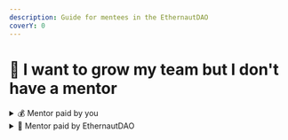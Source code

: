 ```yaml
---
description: Guide for mentees in the EthernautDAO
coverY: 0
---
```


# 🤝 I want to grow my team but I don't have a mentor

<details>

<summary><span data-gb-custom-inline data-tag="emoji" data-code="1f4b0">💰</span> Mentor paid by you</summary>

This is a job offer for mentors. You either have the candidates to be mentored or you need both a mentor and a mentee. We can offer mentors a payment for the hours implemented into training. \
\
To apply to this process please contact Dhannte on Discord [here](https://discordapp.com/users/343539565623115786/)

</details>

<details>

<summary><span data-gb-custom-inline data-tag="emoji" data-code="1f48e">💎</span> Mentor paid by EthernautDAO</summary>

This option is for public goods projects in need of a mentor and projects with small funds that plan to become profitable in the future. EthernautDAO treasury can cover the costs for the mentor in both cases.

:green\_circle: Public good projects won't be charged in any way but we will appreciate mutual collaboration.&#x20;

:red\_circle: Future profitable projects will need to submit a fund request proposal and future EthernautDAO retribution, which is to be voted by the EthernautDAO council.

To apply please contact Dhannte on discord [here](https://discordapp.com/users/343539565623115786/)\




</details>

####
